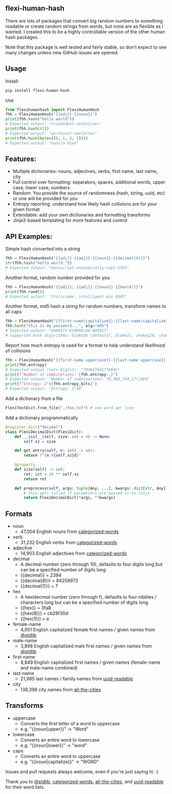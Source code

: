 ## flexi-human-hash
There are lots of packages that convert big random numbers to something readable or create random strings from words, but none are as flexible as I wanted. I created this to be a highly controllable version of the other human hash packages.

Note that this package is well tested and fairly stable, so don't expect to see many changes unless new GitHub issues are opened.

## Usage
Install:
``` bash
pip install flexi-human-hash
```

Use
``` python
from flexihumanhash import FlexiHumanHash
fhh = FlexiHumanHash("{{adj}}-{{noun}}")
print(fhh.hash("hello world"))
# Expected output: "crookedest-valentines"
print(fhh.hash(42))
# Expected output: "worthiest-omelettes"
print(fhh.hash(bytes([0, 1, 3, 5])))
# Expected output: "manila-dive"
```

## Features:
* Multiple dictionaries: nouns, adjectives, verbs, first name, last name, city
* Full control over formatting: separators, spaces, additional words, upper case, lower case, numbers
* Random: You provide the source of randomness (hash, string, uuid, etc) or one will be provided for you
* Entropy reporting: understand how likely hash collisions are for your given format
* Extendable: add your own dictionaries and formatting transforms
* Jinja2-based templating for more features and control

## API Examples:
Simple hash converted into a string
``` python
fhh = FlexiHumanHash("{{adj}}-{{adj}}-{{noun}}-{{decimal(4)}}")
str(fhh.hash("hello world."))
# Expected output: "manuscript-anatomically-naps-5303"
```

Another format, random number provided for you
``` python
fhh = FlexiHumanHash("{{adj}}, {{adj}} {{noun}} {{hex(4)}}")
print(fhh.rand())
# Expected output: "frolicsome, intelligent mix 89d5"
```

Another format, md5 hash a string for random numbers, transform names to all caps
``` python
fhh = FlexiHumanHash("{{first-name|capitalize}}-{{last-name|capitalize}}-{{decimal(6)}}")
fhh.hash("this is my password...", alg="md5")
# Expected output: "CHARITY-ESMERELDA-903817"
# supported hash algorithms: blake2b (default), blake2s, shake128, shake256, md5, sha1, sha224, sha256, sha384, sha512, sha3-224, sha3-256, sha3-384, sha3-512
```

Report how much entropy is used for a format to help understand likelihood of collisions
``` python
fhh = FlexiHumanHash("{{first-name uppercase}}-{{last-name uppercase}}-{{decimal(6)}}")
print(fhh.entropy)
# Expected output (note BigInt): "70368744177664n"
print(f"Number of combinations: {fhh.entropy:,}")
# Expected output: "Number of combinations: 70,368,744,177,664"
print(f"Entropy: 2^${fhh.entropy_bits}")
# Expected output: "Entropy: 2^46"
```

Add a dictionary from a file
``` python
FlexiTextDict.from_file("./foo.txt") # one word per line
```

Add a dictionary programmatically
``` python
@register_dict("decimal")
class FlexiDecimalDict(FlexiDict):
    def __init__(self, size: int = 4) -> None:
        self.sz = size

    def get_entry(self, n: int) -> str:
        return f"{n:0{self.sz}d}" 

    @property
    def size(self) -> int:
        ret: int = 10 ** self.sz
        return ret

    def preprocess(self, args: tuple[Any, ...], kwargs: dict[str, Any]) -> FlexiDecimalDict:
        # this gets called if parameters are passed in to Jinja
        return FlexiDecimalDict(*args, **kwargs)
```

## Formats
* noun
    * 47,004 English nouns from [categorized-words](https://github.com/felixfischer/categorized-words)
* verb
    * 31,232 English verbs from [categorized-words](https://github.com/felixfischer/categorized-words)
* adjective
    * 14,903 English adjectives from [categorized-words](https://github.com/felixfischer/categorized-words)
* decimal
    * A decimal number (zero through 10), defaults to four digits long but can be a specified number of digits long
    * {{decimal}} = 2394
    * {{decimal(8)}} = 84258973
    * {{decimal(1)}} = 7
* hex
    * A hexidecimal number (zero through f), defaults to four nibbles / characters long but can be a specified number of digits long
    * {{hex}} = 3fa8
    * {{hex(8)}} = cb28f30d
    * {{hex(1)}} = e
* female-name
    * 4,951 English capitalized female first names / given names from [@stdlib](https://github.com/stdlib-js/datasets-female-first-names-en)
* male-name
    * 3,898 English capitalized male first names / given names from [@stdlib](https://github.com/stdlib-js/datasets-male-first-names-en)
* first-name
    * 8,849 English capitalized first names / given names (female-name and male-name combined)
* last-name
    * 21,985 last names / family names from [uuid-readable](https://github.com/Debdut/uuid-readable)
* city
    * 138,398 city names from [all-the-cities](https://www.npmjs.com/package/all-the-cities)

## Transforms

* uppercase
    * Converts the first letter of a word to uppercase
    * e.g. "{{noun|upper}}" -> "Word"
* lowercase
    * Converts an entire word to lowercase
    * e.g. "{{noun|lower}}" -> "word"
* caps
    * Converts an entire word to uppercase
    * e.g. "{{noun|capitalize}}" -> "WORD"

Issues and pull requests always welcome, even if you're just saying hi. :)


Thank you to [@stdlib](https://www.npmjs.com/package/@stdlib/stdlib),
[categorized-words](https://www.npmjs.com/package/categorized-words),
[all-the-cities](https://www.npmjs.com/package/all-the-cities), and
[uuid-readable](https://www.npmjs.com/package/uuid-readable) for their word lists.